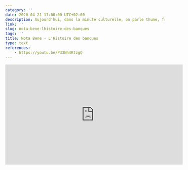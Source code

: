 ```yaml
---
category: ''
date: 2020-04-21 17:00:00 UTC+02:00
description: Aujourd'hui, dans la minute culturelle, on parle thune, fric, blé et sousous dans la popoche!
link: ''
slug: nota-bene-lhistoire-des-banques
tags: ''
title: Nota Bene - L'Histoire des banques
type: text
references:
    - https://youtu.be/P33Nh4RtzgQ
---
```

<iframe width="560" height="315" src="https://www.youtube-nocookie.com/embed/P33Nh4RtzgQ" frameborder="0" allow="accelerometer; autoplay; encrypted-media; gyroscope; picture-in-picture" allowfullscreen></iframe>
